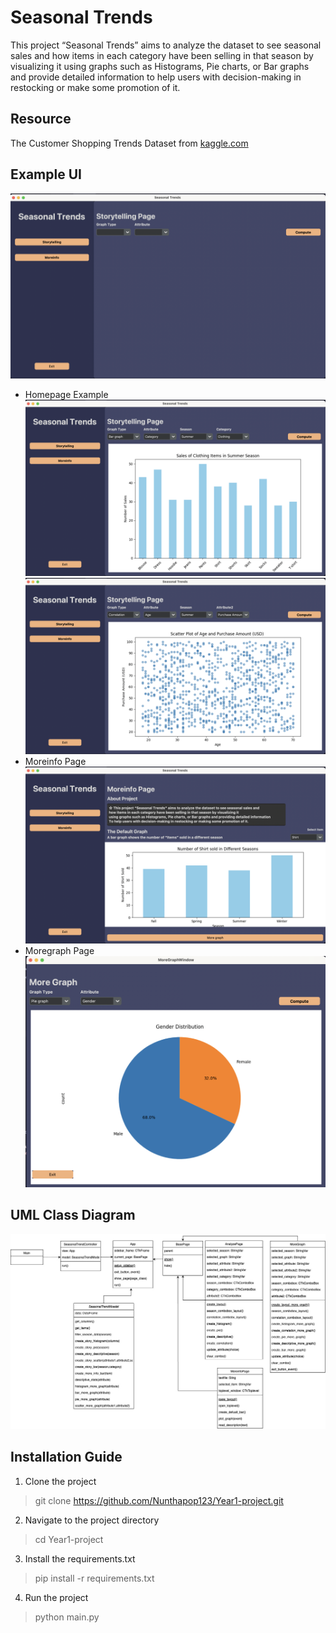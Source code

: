 # Seasonal Trends

This project “Seasonal Trends” aims to analyze the dataset to see seasonal sales 
and how items in each category have been selling in that season by visualizing it 
using graphs such as Histograms, Pie charts, or Bar graphs and provide detailed information 
to help users with decision-making in restocking or make some promotion of it.

## Resource
The Customer Shopping Trends Dataset 
from [kaggle.com](https://www.kaggle.com/datasets/iamsouravbanerjee/customer-shopping-trends-dataset)  

## Example UI

![home_page](Screenshots/Home.png)
- Homepage Example
![shot1](Screenshots/Example2.png)
![shot2](Screenshots/Example3.png)
- Moreinfo Page
![shot3](Screenshots/Moreinfopage.png)
- Moregraph Page
![shot4](Screenshots/Moregraphpage.png)
## UML Class Diagram
![diagram](Data/UML_Classdiagram.jpg)

## Installation Guide
1. Clone the project
> git clone https://github.com/Nunthapop123/Year1-project.git

2. Navigate to the project directory
> cd Year1-project

3. Install the requirements.txt
> pip install -r requirements.txt

4. Run the project
> python main.py